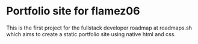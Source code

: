 # Portfolio site for flamez06
This is the first project for the fullstack developer roadmap at roadmaps.sh which aims to create a static portfolio site using native html and css. 
